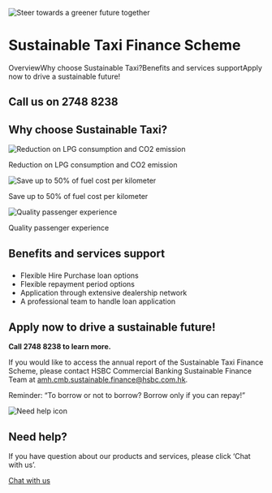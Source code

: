![Steer towards a greener future together](/-/media/media/hong-kong/images/campaigns/banner-sustainable-taxi-finance-scheme-1520x580.jpg?h=580&iar=0&w=1520&hash=8525F331797A4A14CA152FD4BD983684 "Steer towards a greener future together")

# Sustainable Taxi Finance Scheme

OverviewWhy choose Sustainable Taxi?Benefits and services supportApply now to drive a sustainable future!

## Call us on 2748 8238

## Why choose Sustainable Taxi?

![Reduction on LPG consumption and CO2 emission](/-/media/media/hong-kong/images/campaigns/sustainable-taxi-finance-scheme-icons-02.png)

Reduction on LPG consumption and CO2 emission

![Save up to 50% of fuel cost per kilometer](/-/media/media/hong-kong/images/campaigns/sustainable-taxi-finance-scheme-icons-03.png)

Save up to 50% of fuel cost per kilometer

![Quality passenger experience](/-/media/media/hong-kong/images/campaigns/sustainable-taxi-finance-scheme-icons-01.png)

Quality passenger experience

## Benefits and services support

### 

* Flexible Hire Purchase loan options
* Flexible repayment period options
* Application through extensive dealership network
* A professional team to handle loan application

## Apply now to drive a sustainable future!

**Call 2748 8238 to learn more.**

If you would like to access the annual report of the Sustainable Taxi Finance Scheme, please contact HSBC Commercial Banking Sustainable Finance Team at [amh.cmb.sustainable.finance@hsbc.com.hk](mailto:amh.cmb.sustainable.finance@hsbc.com.hk).

Reminder: “To borrow or not to borrow? Borrow only if you can repay!”

![Need help icon](/-/media/media/common/images/contact-us-img.png?h=604&iar=0&w=768&hash=A5675187A2C4B175E0CA7B5AD27C3A66 "Need help icon")

## Need help?

If you have question about our products and services, please click ‘Chat with us’.

[Chat with us](##)